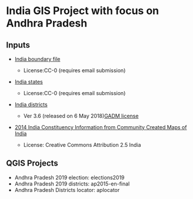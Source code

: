 # India GIS Project with focus on Andhra Pradesh
## Inputs
* [India boundary file](https://map.igismap.com/maps/layer_view/work20180928135038:india-soi154207/882)
  * License:CC-0 (requires email submission)

* [India states](https://map.igismap.com/maps/layer_view/work20180928135038:india-soi154207/882) 
  * License:CC-0 (requires email submission)

* [India districts](https://gadm.org/download_country_v3.html)
  * Ver 3.6 (released on 6 May 2018)[GADM license](https://web.archive.org/web/20190327051534/https://gadm.org/license.html)

* [2014 India Constituency Information from Community Created Maps of India](http://projects.datameet.org/maps/)
  * License:  Creative Commons Attribution 2.5 India

## QGIS Projects

* Andhra Pradesh 2019 election: elections2019
* Andhra Pradesh 2019 districts: ap2015-en-final
* Andhra Pradesh Districts locator: aplocator


